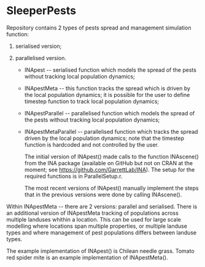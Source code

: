 # SleeperPests

Repository contains 2 types of pests spread and management simulation function:
1) serialised version;
2) parallelised version.

   * INApest -- serialised function which models the spread of the pests without tracking local population dynamics;
   * INApestMeta -- this function tracks the spread which is driven by the local population dynamics; it is possible for the user to define timestep function to track local population dynamics;

   * INApestParallel -- parallelised function which models the spread of the pests without tracking local population dynamics;
   * INApestMetaParallel -- parallelised function which tracks the spread driven by the local population dynamics; note that the timestep function is hardcoded and not controlled by the user.
  
     The initial version of INApest() made calls to the function INAscene() from the INA package (available on GitHub but not on CRAN at the moment; see https://github.com/GarrettLab/INA). The setup for the required functions is in ParallelSetup.r.

     The most recent versions of INApest() manually implement the steps that in the previous versions were done by calling INAscene().

Within INApestMeta -- there are 2 versions: parallel and serialised. There is an additional version of INApestMeta tracking of populations across multiple landuses whithin a location. This can be used for large scale modelling where locations span multiple properties, or multiple landuse types and where management of pest populations differs between landuse types.
     

The example implementation of INApest() is Chilean needle grass. 
Tomato red spider mite is an example implementation of INApestMeta().
  
   
